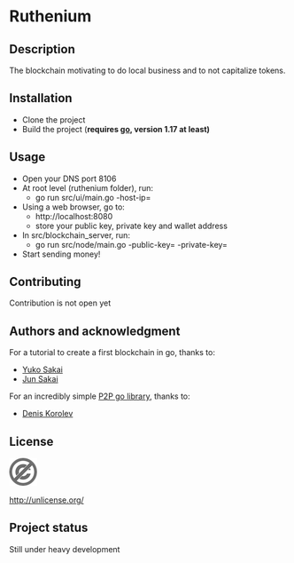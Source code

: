 # Ruthenium

## Description

The blockchain motivating to do local business and to not capitalize tokens.

## Installation

* Clone the project
* Build the project (**requires [go](https://go.dev/dl/), version 1.17 at least)**

## Usage

* Open your DNS port 8106
* At root level (ruthenium folder), run:
    * go run src/ui/main.go -host-ip=<your external IP address>
* Using a web browser, go to:
    * http://localhost:8080
    * store your public key, private key and wallet address
* In src/blockchain_server, run:
    * go run src/node/main.go -public-key=<your public key> -private-key=<your private key>
* Start sending money!

## Contributing

Contribution is not open yet

## Authors and acknowledgment

For a tutorial to create a first blockchain in go, thanks to:

* [Yuko Sakai](https://www.udemy.com/user/myeigoworld/)
* [Jun Sakai](https://udemy.com/user/jun-sakai/)

For an incredibly simple [P2P go library](https://github.com/leprosus/golang-p2p), thanks to:

* [Denis Korolev](https://github.com/leprosus)

## License

![img.png](doc/img.png)

http://unlicense.org/

## Project status

Still under heavy development
